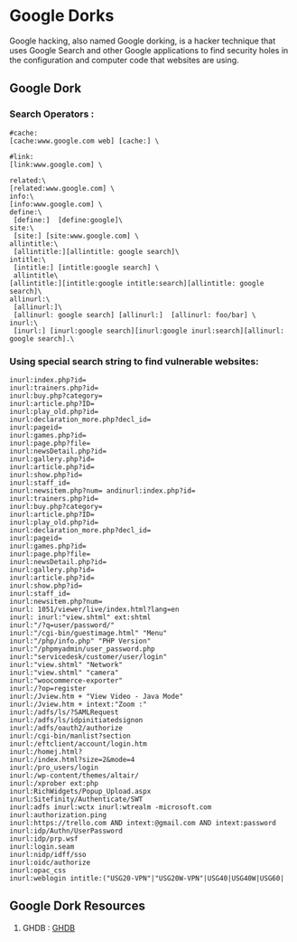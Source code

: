 # Google Dorks
  
  Google hacking, also named Google dorking, is a hacker technique that uses Google Search and other Google applications to find security holes in the configuration and computer code that websites are using.
## Google Dork

### Search Operators :
```
#cache:
[cache:www.google.com web] [cache:] \

#link:
[link:www.google.com] \

related:\
[related:www.google.com] \
info:\
[info:www.google.com] \
define:\
 [define:]  [define:google]\
site:\
 [site:] [site:www.google.com] \
allintitle:\
 [allintitle:][allintitle: google search]\
intitle:\
 [intitle:] [intitle:google search] \
 allintitle\
[allintitle:][intitle:google intitle:search][allintitle: google search]\
allinurl:\
 [allinurl:]\
 [allinurl: google search] [allinurl:]  [allinurl: foo/bar] \
inurl:\
 [inurl:] [inurl:google search][inurl:google inurl:search][allinurl: google search].\
```

### Using special search string to find vulnerable websites:
```inurl:php?=id1
inurl:index.php?id=
inurl:trainers.php?id=
inurl:buy.php?category=
inurl:article.php?ID=
inurl:play_old.php?id=
inurl:declaration_more.php?decl_id=
inurl:pageid=
inurl:games.php?id=
inurl:page.php?file=
inurl:newsDetail.php?id=
inurl:gallery.php?id=
inurl:article.php?id=
inurl:show.php?id=
inurl:staff_id=
inurl:newsitem.php?num= andinurl:index.php?id=
inurl:trainers.php?id=
inurl:buy.php?category=
inurl:article.php?ID=
inurl:play_old.php?id=
inurl:declaration_more.php?decl_id=
inurl:pageid=
inurl:games.php?id=
inurl:page.php?file=
inurl:newsDetail.php?id=
inurl:gallery.php?id=
inurl:article.php?id=
inurl:show.php?id=
inurl:staff_id=
inurl:newsitem.php?num=
inurl: 1051/viewer/live/index.html?lang=en
inurl: inurl:"view.shtml" ext:shtml
inurl:"/?q=user/password/"
inurl:"/cgi-bin/guestimage.html" "Menu"
inurl:"/php/info.php" "PHP Version"
inurl:"/phpmyadmin/user_password.php
inurl:"servicedesk/customer/user/login"
inurl:"view.shtml" "Network"
inurl:"view.shtml" "camera"
inurl:"woocommerce-exporter"
inurl:/?op=register
inurl:/Jview.htm + "View Video - Java Mode"
inurl:/Jview.htm + intext:"Zoom :"
inurl:/adfs/ls/?SAMLRequest
inurl:/adfs/ls/idpinitiatedsignon
inurl:/adfs/oauth2/authorize
inurl:/cgi-bin/manlist?section
inurl:/eftclient/account/login.htm
inurl:/homej.html?
inurl:/index.html?size=2&mode=4
inurl:/pro_users/login
inurl:/wp-content/themes/altair/
inurl:/xprober ext:php
inurl:RichWidgets/Popup_Upload.aspx
inurl:Sitefinity/Authenticate/SWT
inurl:adfs inurl:wctx inurl:wtrealm -microsoft.com
inurl:authorization.ping
inurl:https://trello.com AND intext:@gmail.com AND intext:password
inurl:idp/Authn/UserPassword
inurl:idp/prp.wsf
inurl:login.seam
inurl:nidp/idff/sso
inurl:oidc/authorize
inurl:opac_css
inurl:weblogin intitle:("USG20-VPN"|"USG20W-VPN"|USG40|USG40W|USG60|
```











## Google Dork Resources
   1. GHDB : <a href="https://www.exploit-db.com/google-hacking-database">GHDB</a>